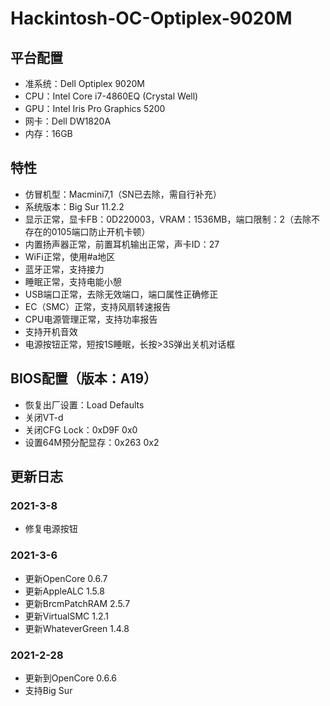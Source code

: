 # Hackintosh-OC-Optiplex-9020M

## 平台配置
* 准系统：Dell Optiplex 9020M
* CPU：Intel Core i7-4860EQ (Crystal Well)
* GPU：Intel Iris Pro Graphics 5200
* 网卡：Dell DW1820A
* 内存：16GB

## 特性
* 仿冒机型：Macmini7,1（SN已去除，需自行补充）
* 系统版本：Big Sur 11.2.2
* 显示正常，显卡FB：0D220003，VRAM：1536MB，端口限制：2（去除不存在的0105端口防止开机卡顿）
* 内置扬声器正常，前置耳机输出正常，声卡ID：27
* WiFi正常，使用#a地区
* 蓝牙正常，支持接力
* 睡眠正常，支持电能小憩
* USB端口正常，去除无效端口，端口属性正确修正
* EC（SMC）正常，支持风扇转速报告
* CPU电源管理正常，支持功率报告
* 支持开机音效
* 电源按钮正常，短按1S睡眠，长按>3S弹出关机对话框

## BIOS配置（版本：A19）
* 恢复出厂设置：Load Defaults
* 关闭VT-d
* 关闭CFG Lock：0xD9F 0x0
* 设置64M预分配显存：0x263 0x2

## 更新日志
### 2021-3-8
* 修复电源按钮
### 2021-3-6
* 更新OpenCore 0.6.7
* 更新AppleALC 1.5.8
* 更新BrcmPatchRAM 2.5.7
* 更新VirtualSMC 1.2.1
* 更新WhateverGreen 1.4.8
### 2021-2-28
* 更新到OpenCore 0.6.6
* 支持Big Sur
